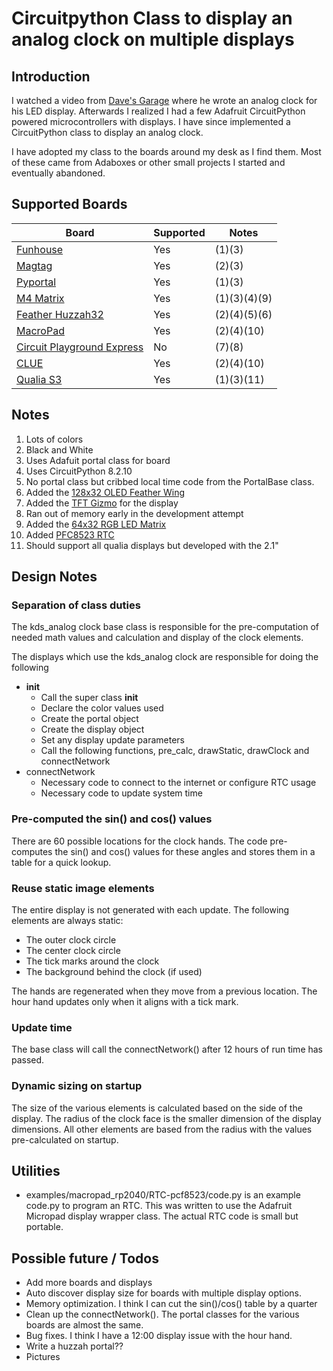 # Circuitpython Class to display an analog clock on multiple displays

## Introduction

I watched a video from [Dave's Garage](https://www.youtube.com/watch?v=yIpdBVu9xv8) where he wrote an analog clock for his LED display. Afterwards I realized I had a few Adafruit CircuitPython powered microcontrollers with displays. I have since implemented a CircuitPython class to display an analog clock.

I have adopted my class to the boards around my desk as I find them. Most of these came from Adaboxes or other small projects I started and eventually abandoned.

## Supported Boards
| Board | Supported | Notes|
|----------|--------|--------
| [Funhouse](https://www.adafruit.com/product/4985) | Yes    | (1)(3) |
| [Magtag](https://www.adafruit.com/product/4800)   | Yes    | (2)(3) |
| [Pyportal](https://www.adafruit.com/product/4116) | Yes    | (1)(3) |
| [M4 Matrix](https://www.adafruit.com/product/4745) | Yes   | (1)(3)(4)(9) |
| [Feather Huzzah32](https://www.adafruit.com/product/3405)| Yes | (2)(4)(5)(6) |
| [MacroPad](https://www.adafruit.com/product/5128) | Yes | (2)(4)(10)
| [Circuit Playground Express](https://www.adafruit.com/product/3333) | No | (7)(8) |
| [CLUE](https://www.adafruit.com/product/4500) | Yes | (2)(4)(10)
| [Qualia S3](https://www.adafruit.com/product/5800) | Yes | (1)(3)(11)

## Notes
1) Lots of colors
2) Black and White
3) Uses Adafuit portal class for board
4) Uses CircuitPython 8.2.10
5) No portal class but cribbed local time code from the PortalBase class.
6) Added the [128x32 OLED Feather Wing](https://www.adafruit.com/product/2900)
7) Added the [TFT Gizmo](https://www.adafruit.com/product/4367) for the display
8) Ran out of memory early in the development attempt
9) Added the [64x32 RGB LED Matrix](https://www.adafruit.com/product/2278)
10) Added [PFC8523 RTC](https://learn.adafruit.com/adafruit-pcf8523-real-time-clock)
11) Should support all qualia displays but developed with the 2.1"

## Design Notes

### Separation of class duties
The kds_analog clock base class is responsible for the pre-computation of needed math values and calculation and display of the clock elements.

The displays which use the kds_analog clock are responsible for doing the following
- __init__
  * Call the super class __init__
  * Declare the color values used
  * Create the portal object
  * Create the display object
  * Set any display update parameters
  * Call the following functions, pre_calc, drawStatic, drawClock and connectNetwork
- connectNetwork
  * Necessary code to connect to the internet or configure RTC usage
  * Necessary code to update system time

### Pre-computed the sin() and cos() values
There are 60 possible locations for the clock hands. The code pre-computes the sin() and cos() values for these angles and stores them in a table for a quick lookup.

### Reuse static image elements
The entire display is not generated with each update. 
The following elements are always static:
- The outer clock circle
- The center clock circle
- The tick marks around the clock
- The background behind the clock (if used)

The hands are regenerated when they move from a previous location. The hour hand updates only when it aligns with a tick mark.

### Update time
The base class will call the connectNetwork() after 12 hours of run time has passed.

### Dynamic sizing on startup
The size of the various elements is calculated based on the side of the display. The radius of the clock face is the smaller dimension of the display dimensions. All other elements are based from the radius with the values pre-calculated on startup.

## Utilities
- examples/macropad_rp2040/RTC-pcf8523/code.py is an example code.py to program an RTC. This was written to use the Adafruit Micropad display wrapper class. The actual RTC code is small but portable.
 
## Possible future / Todos
- Add more boards and displays
- Auto discover display size for boards with multiple display options.
- Memory optimization. I think I can cut the sin()/cos() table by a quarter
- Clean up the connectNetwork(). The portal classes for the various boards are almost the same.
- Bug fixes. I think I have a 12:00 display issue with the hour hand.
- Write a huzzah portal??
- Pictures
